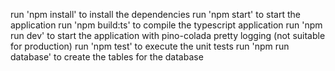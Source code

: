 run 'npm install' to install the dependencies
run 'npm start' to start the application
run 'npm build:ts' to compile the typescript application
run 'npm run dev' to start the application with pino-colada pretty logging (not suitable for production)
run 'npm test' to execute the unit tests
run 'npm run database' to create the tables for the database